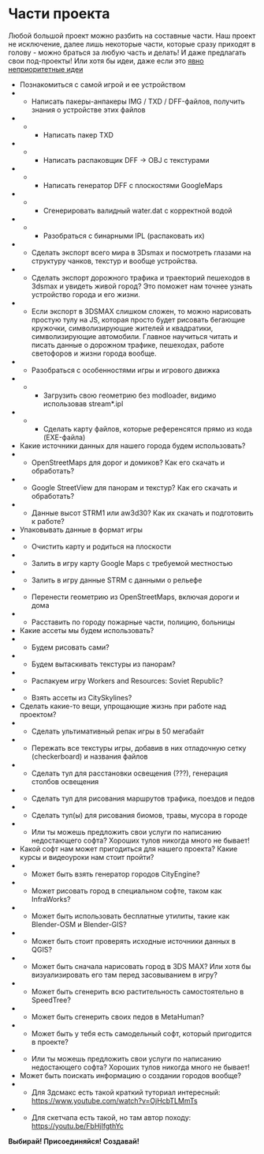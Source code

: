 # Части проекта

Любой большой проект можно разбить на составные части. Наш проект не исключение, далее лишь некоторые части, которые сразу приходят в голову - можно браться за любую часть и делать! И даже предлагать свои под-проекты! Или хотя бы идеи, даже если это [явно неприоритетные идеи](./SlowIdeas.md)

* Познакомиться с самой игрой и ее устройством
* * Написать пакеры-анпакеры IMG / TXD / DFF-файлов, получить знания о устройстве этих файлов
* * * Написать пакер TXD
* * * Написать распаковщик DFF -> OBJ с текстурами
* * * Написать генератор DFF с плоскостями GoogleMaps
* * * Сгенерировать валидный water.dat с корректной водой
* * * Разобраться с бинарными IPL (распаковать их)
* * Сделать экспорт всего мира в 3Dsmax и посмотреть глазами на структуру чанков, текстур и вообще устройства.
* * Сделать экспорт дорожного трафика и траекторий пешеходов в 3dsmax и увидеть живой город? Это поможет нам точнее узнать устройство города и его жизни.
* * Если экспорт в 3DSMAX слишком сложен, то можно нарисовать простую тулу на JS, которая просто будет рисовать бегающие кружочки, символизирующие жителей и квадратики, символизирующие автомобили. Главное научиться читать и писать данные о дорожном трафике, пешеходах, работе светофоров и жизни города вообще.
* * Разобраться с особенностями игры и игрового движка
* * * Загрузить свою геометрию без modloader, видимо использовав stream*.ipl
* * * Сделать карту файлов, которые референсятся прямо из кода (EXE-файла)
* Какие источники данных для нашего города будем использовать?
* * OpenStreetMaps для дорог и домиков? Как его скачать и обработать?
* * Google StreetView для панорам и текстур? Как его скачать и обработать?
* * Данные высот STRM1 или aw3d30? Как их скачать и подготовить к работе?
* Упаковывать данные в формат игры
* * Очистить карту и родиться на плоскости
* * Залить в игру карту Google Maps с требуемой местностью
* * Залить в игру данные STRM с данными о рельефе
* * Перенести геометрию из OpenStreetMaps, включая дороги и дома
* * Расставить по городу пожарные части, полицию, больницы
* Какие ассеты мы будем использовать?
* * Будем рисовать сами?
* * Будем вытаскивать текстуры из панорам?
* * Распакуем игру Workers and Resources: Soviet Republic?
* * Взять ассеты из CitySkylines?
* Сделать какие-то вещи, упрощающие жизнь при работе над проектом?
* * Сделать ультимативный репак игры в 50 мегабайт
* * Пережать все текстуры игры, добавив в них отладочную сетку (checkerboard) и названия файлов
* * Сделать тул для расстановки освещения (???), генерация столбов освещения
* * Сделать тул для рисования маршрутов трафика, поездов и педов
* * Сделать тул(ы) для рисования биомов, травы, мусора в городе
* * Или ты можешь предложить свои услуги по написанию недостающего софта? Хороших тулов никогда много не бывает!
* Какой софт нам может пригодиться для нашего проекта? Какие курсы и видеоуроки нам стоит пройти?
* * Может быть взять генератор городов CityEngine?
* * Может рисовать город в специальном софте, таком как InfraWorks?
* * Может быть использовать бесплатные утилиты, такие как Blender-OSM и Blender-GIS?
* * Может быть стоит проверять исходные источники данных в QGIS?
* * Может быть сначала нарисовать город в 3DS MAX? Или хотя бы визуализировать его там перед засовыванием в игру?
* * Может быть сгенерить всю растительность самостоятельно в SpeedTree?
* * Может быть сгенерить своих педов в MetaHuman?
* * Может быть у тебя есть самодельный софт, который пригодится в проекте?
* * Или ты можешь предложить свои услуги по написанию недостающего софта? Хороших тулов никогда много не бывает!
* Может быть поискать информацию о создании городов вообще?
* * Для 3дсмакс есть такой краткий туториал интересный: https://www.youtube.com/watch?v=OjHcbTLMmTs
* * Для скетчапа есть такой, но там автор походу: https://youtu.be/FbHjIfgthYc

**Выбирай! Присоединяйся! Создавай!**
